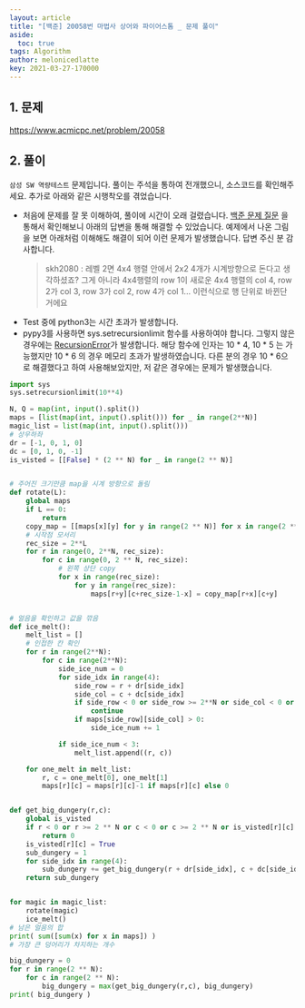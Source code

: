 ```yaml
---
layout: article
title: "[백준] 20058번 마법사 상어와 파이어스톰 _ 문제 풀이"
aside:
  toc: true
tags: Algorithm 
author: melonicedlatte
key: 2021-03-27-170000
---  
```


## 1. 문제

https://www.acmicpc.net/problem/20058

## 2. 풀이

`삼성 SW 역량테스트` 문제입니다. 풀이는 주석을 통하여 전개했으니, 소스코드를 확인해주세요. 추가로 아래와 같은 시행착오를 겪었습니다.

- 처음에 문제를 잘 못 이해하여, 풀이에 시간이 오래 걸렸습니다. [백준 문제 질문](https://www.acmicpc.net/board/view/58388) 을 통해서 확인해보니 아래의 답변을 통해 해결할 수 있었습니다. 예제에서 나온 그림을 보면 아래처럼 이해해도 해결이 되어 이런 문제가 발생했습니다. 답변 주신 분 감사합니다.
    > skh2080 : 레벨 2면 4x4 행렬 안에서 2x2 4개가 시계방향으로 돈다고 생각하셨죠? 그게 아니라 4x4행렬의 row 1이 새로운 4x4 행렬의 col 4, row 2가 col 3, row 3가 col 2, row 4가 col 1... 이런식으로 행 단위로 바뀐단 거에요
- Test 중에 python3는 시간 초과가 발생합니다.
- pypy3를 사용하면 sys.setrecursionlimit 함수를 사용하여야 합니다. 그렇지 않은 경우에는 [RecursionError](https://www.acmicpc.net/help/rte/RecursionError)가 발생합니다. 해당 함수에 인자는 10 * 4, 10 * 5 는 가능했지만 10 * 6 의 경우 메모리 초과가 발생하였습니다. 다른 분의 경우 10 * 6으로 해결했다고 하여 사용해보았지만, 저 같은 경우에는 문제가 발생했습니다.

~~~python
import sys
sys.setrecursionlimit(10**4)

N, Q = map(int, input().split())
maps = [list(map(int, input().split())) for _ in range(2**N)]
magic_list = list(map(int, input().split()))
# 상우하좌
dr = [-1, 0, 1, 0]
dc = [0, 1, 0, -1]
is_visted = [[False] * (2 ** N) for _ in range(2 ** N)]


# 주어진 크기만큼 map을 시계 방향으로 돌림
def rotate(L):
    global maps
    if L == 0:
        return
    copy_map = [[maps[x][y] for y in range(2 ** N)] for x in range(2 ** N)]
    # 시작점 모서리
    rec_size = 2**L
    for r in range(0, 2**N, rec_size):
        for c in range(0, 2 ** N, rec_size):
            # 왼쪽 상단 copy
            for x in range(rec_size):
                for y in range(rec_size):
                    maps[r+y][c+rec_size-1-x] = copy_map[r+x][c+y]


# 얼음을 확인하고 값을 깎음
def ice_melt():
    melt_list = []
    # 인접한 칸 확인
    for r in range(2**N):
        for c in range(2**N):
            side_ice_num = 0
            for side_idx in range(4):
                side_row = r + dr[side_idx]
                side_col = c + dc[side_idx]
                if side_row < 0 or side_row >= 2**N or side_col < 0 or side_col >= 2**N:
                    continue
                if maps[side_row][side_col] > 0:
                    side_ice_num += 1

            if side_ice_num < 3:
                melt_list.append((r, c))

    for one_melt in melt_list:
        r, c = one_melt[0], one_melt[1]
        maps[r][c] = maps[r][c]-1 if maps[r][c] else 0


def get_big_dungery(r,c):
    global is_visted
    if r < 0 or r >= 2 ** N or c < 0 or c >= 2 ** N or is_visted[r][c] or maps[r][c] == 0:
        return 0
    is_visted[r][c] = True
    sub_dungery = 1
    for side_idx in range(4):
        sub_dungery += get_big_dungery(r + dr[side_idx], c + dc[side_idx])
    return sub_dungery


for magic in magic_list:
    rotate(magic)
    ice_melt()
# 남은 얼음의 합
print( sum([sum(x) for x in maps]) )
# 가장 큰 덩어리가 차지하는 개수

big_dungery = 0
for r in range(2 ** N):
    for c in range(2 ** N):
        big_dungery = max(get_big_dungery(r,c), big_dungery)
print( big_dungery )
~~~